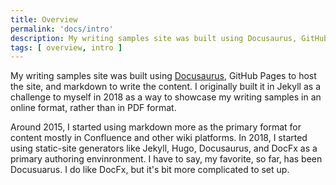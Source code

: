```yaml
---
title: Overview
permalink: 'docs/intro'
description: My writing samples site was built using Docusaurus, GitHub Pages to host the site, and markdown to write the content.
tags: [ overview, intro ]
---
```


My writing samples site was built using [Docusaurus](https://docusaurus.io), GitHub Pages to host the site, and markdown to write the content. I originally built it in Jekyll as a challenge to myself in 2018 as a way to showcase my writing samples in an online format, rather than in PDF format. 

Around 2015, I started using markdown more as the primary format for content mostly in Confluence and other wiki platforms. In 2018, I started using static-site generators like Jekyll, Hugo, Docusaurus, and DocFx as a primary authoring envinronment. I have to say, my favorite, so far, has been Docusuarus. I do like DocFx, but it's bit more complicated to set up.

